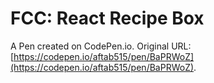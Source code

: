 # FCC: React Recipe Box

A Pen created on CodePen.io. Original URL: [https://codepen.io/aftab515/pen/BaPRWoZ](https://codepen.io/aftab515/pen/BaPRWoZ).

